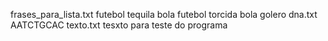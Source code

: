 frases_para_lista.txt futebol tequila bola futebol torcida bola golero
dna.txt AATCTGCAC
texto.txt tesxto para teste do programa
